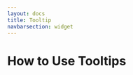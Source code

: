 ```yaml
---
layout: docs
title: Tooltip
navbarsection: widget
---
```


How to Use Tooltips
====================

